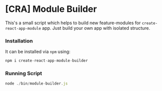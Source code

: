 # [CRA] Module Builder

This's a small script which helps to build new feature-modules for `create-react-app-module` app. Just build your own app with isolated structure. 

### Installation
It can be installed via `npm` using:

```js
npm i create-react-app-module-builder
```

### Running Script

```js
node ./bin/module-builder.js
```
